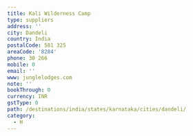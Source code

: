 ```yaml
---
title: Kali Wilderness Camp
type: suppliers
address: ''
city: Dandeli
country: India
postalCode: 581 325
areaCode: '8284'
phone: 30 266
mobile: 0
email: ''
www: junglelodges.com
note: ''
bookThrough: 0
currency: INR
gstType: 0
path: /destinations/india/states/karnataka/cities/dandeli/
category:
  - H
---
```


